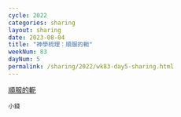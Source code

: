 ```yaml
---
cycle: 2022
categories: sharing
layout: sharing
date: 2023-08-04
title: "神學梳理：順服的軛"
weekNum: 83
dayNum: 5
permalink: /sharing/2022/wk83-day5-sharing.html
---
```


[順服的軛](https://eccseattle.github.io/media/sharing/2022/wk083/2023-08-04-bin.m4a)

`小錢`
